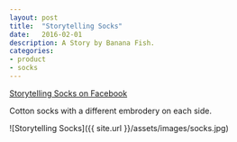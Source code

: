 ```yaml
---
layout: post
title:  "Storytelling Socks"
date:   2016-02-01
description: A Story by Banana Fish.
categories:
- product
- socks
---
```


[Storytelling Socks on Facebook][fb]

Cotton socks with a different embrodery on each side.

![Storytelling Socks]({{ site.url }}/assets/images/socks.jpg)

[fb]: https://www.facebook.com/pg/bananafishzapatos/photos/?tab=album&album_id=768853803214314